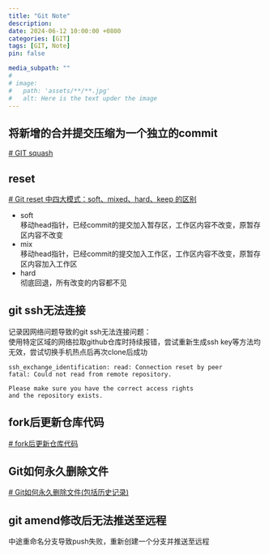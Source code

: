 ```yaml
---
title: "Git Note"
description: 
date: 2024-06-12 10:00:00 +0800
categories: [GIT]
tags: [GIT, Note]
pin: false

media_subpath: ""
#
# image:
#   path: 'assets/**/**.jpg'
#   alt: Here is the text upder the image
---
```


## 将新增的合并提交压缩为一个独立的commit
[# GIT squash](https://geek-docs.com/git/git-cmds/git-squash.html) 

## reset
[# Git reset 中四大模式：soft、mixed、hard、keep 的区别](https://www.cnblogs.com/rnny/p/18141709)

- soft  
移动head指针，已经commit的提交加入暂存区，工作区内容不改变，原暂存区内容不改变
- mix  
移动head指针，已经commit的提交加入工作区，工作区内容不改变，原暂存区内容加入工作区
- hard  
彻底回退，所有改变的内容都不见

## git ssh无法连接
记录因网络问题导致的git ssh无法连接问题：  
使用特定区域的网络拉取github仓库时持续报错，尝试重新生成ssh key等方法均无效，尝试切换手机热点后再次clone后成功  
```
ssh_exchange_identification: read: Connection reset by peer
fatal: Could not read from remote repository.

Please make sure you have the correct access rights
and the repository exists.
```

## fork后更新仓库代码
[# fork后更新仓库代码](https://www.cnblogs.com/haima/p/17826887.html)

## Git如何永久删除文件
[# Git如何永久删除文件(包括历史记录)](https://www.cnblogs.com/shines77/p/3460274.html)

## git amend修改后无法推送至远程  
中途重命名分支导致push失败，重新创建一个分支并推送至远程
